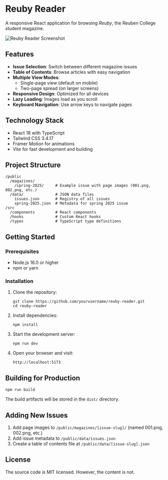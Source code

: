 # Reuby Reader

A responsive React application for browsing *Reuby*, the Reuben College student magazine.

![Reuby Reader Screenshot](screenshots/screenshot.png)

## Features

- **Issue Selection**: Switch between different magazine issues
- **Table of Contents**: Browse articles with easy navigation
- **Multiple View Modes**: 
  - Single-page view (default on mobile)
  - Two-page spread (on larger screens)
- **Responsive Design**: Optimized for all devices
- **Lazy Loading**: Images load as you scroll
- **Keyboard Navigation**: Use arrow keys to navigate pages

## Technology Stack

- React 18 with TypeScript
- Tailwind CSS 3.4.17
- Framer Motion for animations
- Vite for fast development and building

## Project Structure

```
/public
  /magazines/
    /spring-2025/     # Example issue with page images (001.png, 002.png, etc.)
  /data/              # JSON data files
    issues.json       # Registry of all issues
    spring-2025.json  # Metadata for spring 2025 issue
/src
  /components         # React components
  /hooks              # Custom React hooks
  /types              # TypeScript type definitions
```

## Getting Started

### Prerequisites

- Node.js 16.0 or higher
- npm or yarn

### Installation

1. Clone the repository:
   ```
   git clone https://github.com/yourusername/reuby-reader.git
   cd reuby-reader
   ```

2. Install dependencies:
   ```
   npm install
   ```

3. Start the development server:
   ```
   npm run dev
   ```

4. Open your browser and visit:
   ```
   http://localhost:5173
   ```

## Building for Production

```
npm run build
```

The build artifacts will be stored in the `dist/` directory.

## Adding New Issues

1. Add page images to `/public/magazines/[issue-slug]/` (named 001.png, 002.png, etc.)
2. Add issue metadata to `/public/data/issues.json`
3. Create a table of contents file at `/public/data/[issue-slug].json`

## License

The source code is MIT licensed. However, the content is not.
